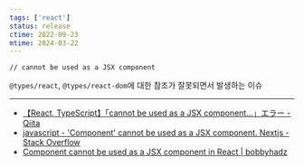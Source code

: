```yaml
---
tags: ['react']
status: release
ctime: 2022-09-23
mtime: 2024-03-22
---
```


```
// cannot be used as a JSX component
```

`@types/react`, `@types/react-dom`에 대한 참조가 잘못되면서 발생하는 이슈

---

- [【React, TypeScript】「cannot be used as a JSX component...」エラー - Qiita](https://qiita.com/ayaka105/items/2cee20f99bf45aadffda)
- [javascript - 'Component' cannot be used as a JSX component. Nextjs - Stack Overflow](https://stackoverflow.com/questions/71974065/component-cannot-be-used-as-a-jsx-component-nextjs)
- [Component cannot be used as a JSX component in React | bobbyhadz](https://bobbyhadz.com/blog/react-cannot-be-used-as-a-jsx-component)